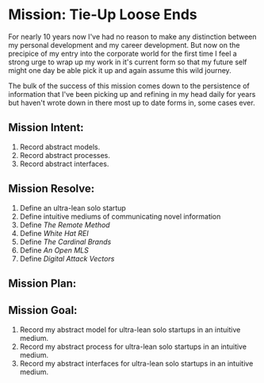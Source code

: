 # Mission: Tie-Up Loose Ends

For nearly 10 years now I've had no reason to make any distinction between my personal development and my career development. But now on the precipice of my entry into the corporate world for the first time I feel a strong urge to wrap up my work in it's current form so that my future self might one day be able pick it up and again assume this wild journey.

The bulk of the success of this mission comes down to the persistence of information that I've been picking up and refining in my head daily for years but haven't wrote down in there most up to date forms in, some cases ever.

## Mission Intent:
[//commitments to processes]:#  

1. Record abstract models.
2. Record abstract processes.
3. Record abstract interfaces.

## Mission Resolve:
[//commitments to outcomes]:#

1. Define an ultra-lean solo startup
2. Define intuitive mediums of communicating novel information
3. Define *The Remote Method*
4. Define *White Hat REI*
5. Define *The Cardinal Brands*
6. Define *An Open MLS*
7. Define *Digital Attack Vectors*

## Mission Plan:
[//definitions of processes]:#


## Mission Goal:
[//definitions of outcomes]:#

1. Record my abstract model for ultra-lean solo startups in an intuitive medium.
2. Record my abstract process for ultra-lean solo startups in an intuitive medium.
3. Record my abstract interfaces for ultra-lean solo startups in an intuitive medium.
